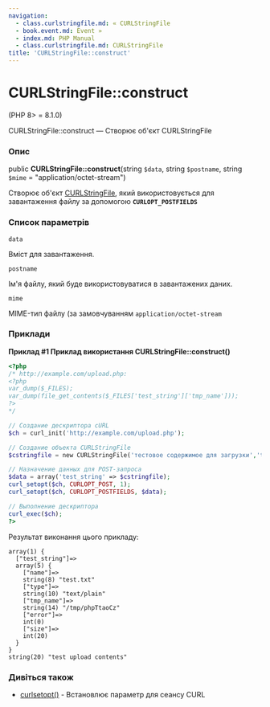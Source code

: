 ```yaml
---
navigation:
  - class.curlstringfile.md: « CURLStringFile
  - book.event.md: Event »
  - index.md: PHP Manual
  - class.curlstringfile.md: CURLStringFile
title: 'CURLStringFile::construct'
---
```

# CURLStringFile::construct

(PHP 8> = 8.1.0)

CURLStringFile::construct — Створює об'єкт CURLStringFile

### Опис

public **CURLStringFile::construct**(string `$data`, string `$postname`, string `$mime` = "application/octet-stream")

Створює об'єкт [CURLStringFile](class.curlstringfile.md), який використовується для завантаження файлу за допомогою **`CURLOPT_POSTFIELDS`**

### Список параметрів

`data`

Вміст для завантаження.

`postname`

Ім'я файлу, який буде використовуватися в завантажених даних.

`mime`

MIME-тип файлу (за замовчуванням `application/octet-stream`

### Приклади

**Приклад #1 Приклад використання **CURLStringFile::construct()****

```php
<?php
/* http://example.com/upload.php:
<?php
var_dump($_FILES);
var_dump(file_get_contents($_FILES['test_string']['tmp_name']));
?>
*/

// Создание дескриптора cURL
$ch = curl_init('http://example.com/upload.php');

// Создание объекта CURLStringFile
$cstringfile = new CURLStringFile('тестовое содержимое для загрузки','test.txt','text/plain');

// Назначение данных для POST-запроса
$data = array('test_string' => $cstringfile);
curl_setopt($ch, CURLOPT_POST, 1);
curl_setopt($ch, CURLOPT_POSTFIELDS, $data);

// Выполнение дескриптора
curl_exec($ch);
?>
```

Результат виконання цього прикладу:

```
array(1) {
  ["test_string"]=>
  array(5) {
    ["name"]=>
    string(8) "test.txt"
    ["type"]=>
    string(10) "text/plain"
    ["tmp_name"]=>
    string(14) "/tmp/phpTtaoCz"
    ["error"]=>
    int(0)
    ["size"]=>
    int(20)
  }
}
string(20) "test upload contents"
```

### Дивіться також

-   [curlsetopt()](function.curl-setopt.md) - Встановлює параметр для сеансу CURL
